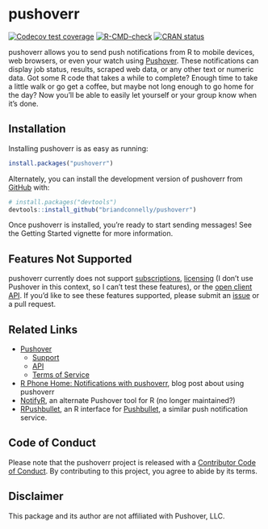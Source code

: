
<!-- README.md is generated from README.Rmd. Please edit that file -->

# pushoverr

<!-- badges: start -->

[![Codecov test
coverage](https://codecov.io/gh/briandconnelly/pushoverr/branch/master/graph/badge.svg)](https://app.codecov.io/gh/briandconnelly/pushoverr?branch=master)
[![R-CMD-check](https://github.com/briandconnelly/pushoverr/workflows/R-CMD-check/badge.svg)](https://github.com/briandconnelly/pushoverr/actions)
[![CRAN
status](https://www.r-pkg.org/badges/version/pushoverr)](https://CRAN.R-project.org/package=pushoverr)
<!-- badges: end -->

pushoverr allows you to send push notifications from R to mobile
devices, web browsers, or even your watch using
[Pushover](https://pushover.net/). These notifications can display job
status, results, scraped web data, or any other text or numeric data.
Got some R code that takes a while to complete? Enough time to take a
little walk or go get a coffee, but maybe not long enough to go home for
the day? Now you’ll be able to easily let yourself or your group know
when it’s done.

## Installation

Installing pushoverr is as easy as running:

``` r
install.packages("pushoverr")
```

Alternately, you can install the development version of pushoverr from
[GitHub](https://github.com/) with:

``` r
# install.packages("devtools")
devtools::install_github("briandconnelly/pushoverr")
```

Once pushoverr is installed, you’re ready to start sending messages! See
the Getting Started vignette for more information.

## Features Not Supported

pushoverr currently does not support
[subscriptions](https://pushover.net/api/subscriptions/),
[licensing](https://pushover.net/api/licensing/) (I don’t use Pushover
in this context, so I can’t test these features), or the [open client
API](https://pushover.net/api/client/). If you’d like to see these
features supported, please submit an
[issue](https://github.com/briandconnelly/pushoverr/issues) or a pull
request.

## Related Links

-   [Pushover](https://pushover.net/)
    -   [Support](https://support.pushover.net/)
    -   [API](https://pushover.net/api/)
    -   [Terms of Service](https://pushover.net/terms/)
-   [R Phone Home: Notifications with
    pushoverr](http://bconnelly.net/2016/11/R-phone-home/), blog post
    about using pushoverr
-   [NotifyR](https://cran.r-project.org/package=notifyR), an alternate
    Pushover tool for R (no longer maintained?)
-   [RPushbullet](https://eddelbuettel.github.io/rpushbullet/), an R
    interface for [Pushbullet](https://www.pushbullet.com/), a similar
    push notification service.

## Code of Conduct

Please note that the pushoverr project is released with a [Contributor
Code of
Conduct](https://contributor-covenant.org/version/2/0/CODE_OF_CONDUCT.html).
By contributing to this project, you agree to abide by its terms.

## Disclaimer

This package and its author are not affiliated with Pushover, LLC.
